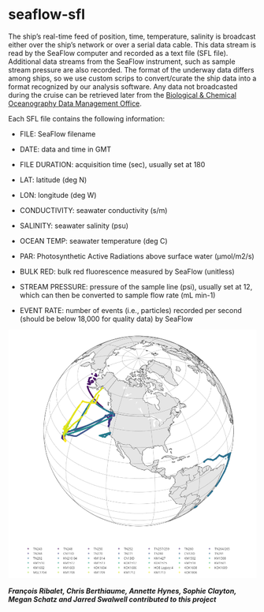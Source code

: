 # seaflow-sfl

The ship’s real-time feed of position, time, temperature, salinity is broadcast either over the ship’s network or over a serial data cable. This data stream is read by the SeaFlow computer and recorded as a text file (SFL file). Additional data streams from the SeaFlow instrument, such as sample stream pressure are also recorded. The format of the underway data differs among ships, so we use custom scrips to convert/curate the ship data into a format recognized by our analysis software. Any data not broadcasted during the cruise can be retrieved later from the [Biological & Chemical Oceanography Data Management Office](https://www.bco-dmo.org).

Each SFL file contains the following information:

- FILE: SeaFlow filename

- DATE: data and time in GMT

- FILE DURATION: acquisition time (sec), usually set at 180

- LAT: latitude (deg N)

- LON: longitude (deg W)

- CONDUCTIVITY: seawater conductivity (s/m)

- SALINITY: seawater salinity (psu)

- OCEAN TEMP: seawater temperature (deg C)

- PAR: Photosynthetic Active Radiations above surface water (µmol/m2/s)

- BULK RED: bulk red fluorescence measured by SeaFlow (unitless)

- STREAM PRESSURE: pressure of the sample line (psi), usually set at 12, which can then be converted to sample flow rate (mL min-1)

- EVENT RATE: number of events (i.e., particles) recorded per second (should be below 18,000 for quality data) by SeaFlow


![alt text](cruise-track.png "SeaFlow cruise tracks")

***François Ribalet, Chris Berthiaume, Annette Hynes, Sophie Clayton, Megan Schatz and Jarred Swalwell contributed to this project***
